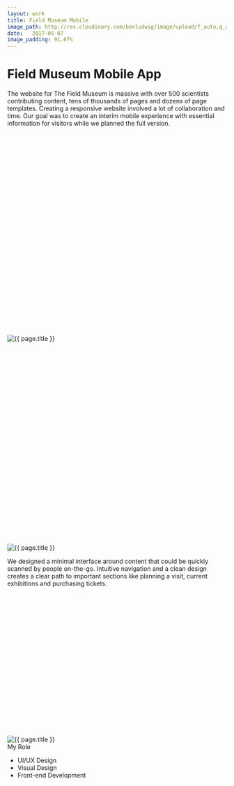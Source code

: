 ```yaml
---
layout: work
title: Field Museum Mobile
image_path: http://res.cloudinary.com/benludwig/image/upload/f_auto,q_auto/v1499826700/fm-mobile-7_vxlv9q.jpg
date:   2017-05-07
image_padding: 91.67%
---
```

<div class="grid-container">
<div class="grid">
<div class="grid-sizer"></div>

<div class="grid-item">
  <div class="copy-block revealblock">
    <h1>Field Museum Mobile App</h1>
    <p>The website for The Field Museum is massive with over 500 scientists contributing content, tens of thousands of pages and dozens of page templates. Creating a responsive website involved a lot of collaboration and time. Our goal was to create an interim mobile experience with essential information for visitors while we planned the full version.</p>
  </div>
</div>

<div class="grid-item">
<div class="imgblock revealblock" style="padding-top: 91.67%">
  <div class="signal"></div>
  <div class="imgfull">
  <img src="http://res.cloudinary.com/benludwig/image/upload/f_auto,q_auto/v1499826700/fm-mobile-7_vxlv9q.jpg" alt="{{ page.title }}" onload="imgLoaded(this)">
</div>
</div>
</div>

<div class="grid-item">
<div class="imgblock revealblock" style="padding-top: 91.67%">
  <div class="signal"></div>
  <div class="imgfull">
  <img src="http://res.cloudinary.com/benludwig/image/upload/f_auto,q_auto/v1499826707/fm-mobile-8_krobhj.jpg" alt="{{ page.title }}" onload="imgLoaded(this)">
</div>
</div>
</div>

<div class="grid-item">
  <div class="copy-block revealblock">
    <p>We designed a minimal interface around content that could be quickly scanned by people on-the-go. Intuitive navigation and a clean design creates a clear path to important sections like planning a visit, current exhibitions and purchasing tickets.</p>
  </div>
</div>

<div class="grid-item">
<div class="imgblock revealblock" style="padding-top: 64.62%">
  <div class="signal"></div>
  <div class="imgfull">
  <img src="http://res.cloudinary.com/benludwig/image/upload/f_auto,q_auto/v1499826730/fm-mobile-9_tgo4ul.jpg" alt="{{ page.title }}" onload="imgLoaded(this)">
</div>
</div>
</div>

<div class="grid-item">
  <div class="copy-block revealblock">
    <div class="list-blocks">
        <div class="list-block">
            <div class="small">My Role</div>
            <ul>
              <li>UI/UX Design</li>
              <li>Visual Design</li>
              <li>Front-end Development</li>
            </ul>
        </div>
    </div>
  </div>
</div>

</div>
</div>
